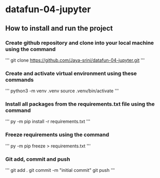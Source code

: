 # datafun-04-jupyter

## How to install and run the project

### Create github repository and clone into your local machine using the command
''' git clone https://github.com/Jaya-srini/datafun-04-jupyter.git '''

### Create and activate virtual environment using these commands 
''' python3 -m venv .venv
    source .venv/bin/activate '''

### Install all packages from the requirements.txt file using the command 
''' py -m pip install -r requirements.txt '''

### Freeze requirements using the command
''' py -m pip freeze > requirements.txt '''

### Git add, commit and push
''' git add .
git commit -m "initial commit" 
git push '''

